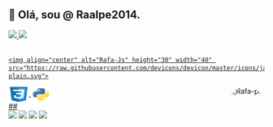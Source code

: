 ## 👋 Olá, sou @ Raalpe2014.
 
  <a href="https://github.com/Raalpe2016">
  <img height="180em" src="https://github-readme-stats.vercel.app/api?username=Raalpe2014&show_icons=false&theme=dark&include_all_commits=true&count_private=true"/>
  <img height="150em" src="https://github-readme-stats.vercel.app/api/top-langs/?username=Raalpe2014&layout=compact&langs_count=7&theme=dark"/>
</div>


<div style="display: inline_block"><br> 

	<img align="center" alt="Rafa-Js" height="30" width="40" src="https://raw.githubusercontent.com/devicons/devicon/master/icons/javascript/javascript-plain.svg">
  <img align="center" alt="Rafa-CSS" height="30" width="40" src="https://raw.githubusercontent.com/devicons/devicon/master/icons/css3/css3-original.svg">
  <img align="center" alt="Rafa-Python" height="30" width="40" src="https://raw.githubusercontent.com/devicons/devicon/master/icons/python/python-original.svg">
  <img align="right" alt="Rafa-pic" height="150" style="border-radius:50px;" src="https://www.criarbanner.com.br/criargifs/a/9aba3222d9bddcefcb2c3e36cc6620fd.gif">
</div>
##
<div> 
  <a href="https://www.youtube.com/channel/UCXw-DKcTTNZ2bgjb5IuWCRA" target="_blank"><img src="https://img.shields.io/badge/YouTube-FF0000?style=for-the-badge&logo=youtube&logoColor=white" target="_blank"></a>
  <a href="https://www.instagram.com/rafah_alves17/" target="_blank"><img src="https://img.shields.io/badge/-Instagram-%23E4405F?style=for-the-badge&logo=instagram&logoColor=white" target="_blank"></a>
 	<a href="https://www.twitch.tv/raalpe16" target="_blank"><img src="https://img.shields.io/badge/Twitch-9146FF?style=for-the-badge&logo=twitch&logoColor=white" target="_blank"></a> 
  <a href = "mailto:rafael@missaoservicos.com"><img src="https://img.shields.io/badge/-Gmail-%23333?style=for-the-badge&logo=gmail&logoColor=white" target="_blank"></a>
 
 
</div>
